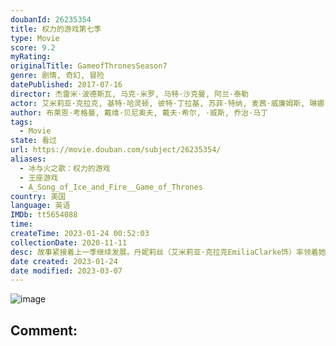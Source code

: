 ```yaml
---
doubanId: 26235354
title: 权力的游戏第七季
type: Movie
score: 9.2
myRating: 
originalTitle: GameofThronesSeason7
genre: 剧情, 奇幻, 冒险
datePublished: 2017-07-16
director: 杰雷米·波德斯瓦, 马克·米罗, 马特·沙克曼, 阿兰·泰勒
actor: 艾米莉亚·克拉克, 基特·哈灵顿, 彼特·丁拉基, 苏菲·特纳, 麦茜·威廉姆斯, 琳娜·海蒂, 伊萨克·亨普斯特德, 尼古拉·科斯特, 约翰·布莱德利, 阿尔菲·艾伦, 皮鲁·埃斯贝克, 吉姆·布劳德本特, 格温多兰·克里斯蒂, 利亚姆·坎宁安, 娜塔莉·伊曼纽尔, 杰罗姆·弗林, 艾丹·吉伦, 艾德·希兰, 伊恩·格雷, 康勒斯·希尔, 克里斯托弗·海维尤, 罗伊·麦克凯恩, 汉娜·穆雷, 卡里斯·范·侯登, 因迪拉·瓦玛, 杰玛·韦兰, 贝拉·拉姆齐, 黛安娜·里格, 安东·莱瑟, 雅各布·安德森, 凯莎·卡斯特, 罗莎贝尔·劳伦蒂·塞勒斯, 杰西卡·亨维克, 哈弗波·朱利尔斯·比昂森, 蒂姆·麦克纳尼, 詹姆斯·福克纳, 鲁珀特·范西塔特, 汤姆·霍珀, 维尔夫·斯科尔丁, 马克·加蒂斯, 丹尼尔·纳普勒斯, 艾丽·肯德里克, 凯文·埃尔登, 约瑟夫·奎恩, 卡德罗莎·奥娜·卡罗尔, 约瑟夫·戴浦西, 安德鲁·麦克雷, 托马斯·图尔格斯, 理查德·多默
author: 布莱恩·考格曼, 戴维·贝尼奥夫, 戴夫·希尔, ·威斯, 乔治·马丁
tags:
  - Movie
state: 看过
url: https://movie.douban.com/subject/26235354/
aliases:
  - 冰与火之歌：权力的游戏
  - 王座游戏
  - A_Song_of_Ice_and_Fire__Game_of_Thrones
country: 美国
language: 英语
IMDb: tt5654088
time: 
createTime: 2023-01-24 00:52:03
collectionDate: 2020-11-11
desc: 故事紧接着上一季继续发展。丹妮莉丝（艾米莉亚·克拉克EmiliaClarke饰）率领着她的军师们和无垢者大军终于返回了一切开始的地方——龙石岛，在那里，她同她的盟友们汇合，在提利昂（彼特·丁拉基...
date created: 2023-01-24
date modified: 2023-03-07
---
```


![image](p2462245619.jpg)

Comment:
---
